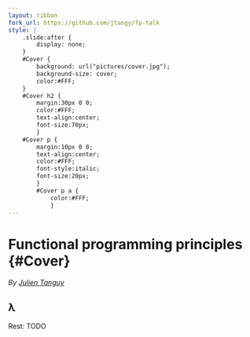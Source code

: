 ```yaml
---
layout: ribbon
fork_url: https://github.com/jtangy/fp-talk
style: |
    .slide:after {
        display: none;
    }
    #Cover {
        background: url("pictures/cover.jpg");
        background-size: cover;
        color:#FFF;
    }
    #Cover h2 {
        margin:30px 0 0;
        color:#FFF;
        text-align:center;
        font-size:70px;
        }
    #Cover p {
        margin:10px 0 0;
        text-align:center;
        color:#FFF;
        font-style:italic;
        font-size:20px;
        }
        #Cover p a {
            color:#FFF;
            }
---
```


# Functional programming principles {#Cover}

*By [Julien Tanguy](http://twitter.com/jutanguy)*
<!-- cover by Paul Emmeth, http://feelgrafix.com/850223-math-wallpaper.html -->

## **λ**

Rest: TODO
